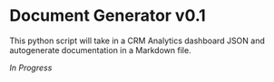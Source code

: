 # Document Generator v0.1

This python script will take in a CRM Analytics dashboard JSON and autogenerate documentation in a Markdown file.

_In Progress_
